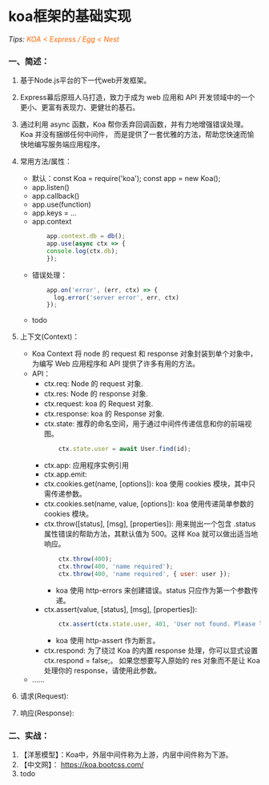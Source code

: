 # koa框架的基础实现
*Tips: <font color="#FF6600">KOA < Express / Egg < Nest</font>*

### 一、简述：
1. 基于Node.js平台的下一代web开发框架。
2. Express幕后原班人马打造，致力于成为 web 应用和 API 开发领域中的一个更小、更富有表现力、更健壮的基石。
3. 通过利用 async 函数，Koa 帮你丢弃回调函数，并有力地增强错误处理。 Koa 并没有捆绑任何中间件， 而是提供了一套优雅的方法，帮助您快速而愉快地编写服务端应用程序。
4. 常用方法/属性：
    + 默认：const Koa = require('koa'); const app = new Koa();
    + app.listen()
    + app.callback()
    + app.use(function)
    + app.keys = ...
    + app.context
        ```js
            app.context.db = db();
            app.use(async ctx => {
            console.log(ctx.db);
            });
        ```
    + 错误处理：
        ```js
            app.on('error', (err, ctx) => {   
              log.error('server error', err, ctx)  
            });
        ```
    + todo

5. 上下文(Context)：
    + Koa Context 将 node 的 request 和 response 对象封装到单个对象中，为编写 Web 应用程序和 API 提供了许多有用的方法。
    + API：
        + ctx.req:  Node 的 request 对象.
        + ctx.res:  Node 的 response 对象.
        + ctx.request:  koa 的 Request 对象.
        + ctx.response:  koa 的 Response 对象.
        + ctx.state:  推荐的命名空间，用于通过中间件传递信息和你的前端视图。
            ```js
                ctx.state.user = await User.find(id);
            ```
        + ctx.app:  应用程序实例引用
        + ctx.app.emit:  
        + ctx.cookies.get(name, [options]):  koa 使用 cookies 模块，其中只需传递参数。
        + ctx.cookies.set(name, value, [options]):  koa 使用传递简单参数的 cookies 模块。
        + ctx.throw([status], [msg], [properties]):  用来抛出一个包含 .status 属性错误的帮助方法，其默认值为 500。这样 Koa 就可以做出适当地响应。
            ```js
                ctx.throw(400);
                ctx.throw(400, 'name required');
                ctx.throw(400, 'name required', { user: user });
            ```
            + koa 使用 http-errors 来创建错误。status 只应作为第一个参数传递。
        + ctx.assert(value, [status], [msg], [properties]):  
            ```js
                ctx.assert(ctx.state.user, 401, 'User not found. Please login!');
            ```
            + koa 使用 http-assert 作为断言。
        + ctx.respond:  为了绕过 Koa 的内置 response 处理，你可以显式设置 ctx.respond = false;。 如果您想要写入原始的 res 对象而不是让 Koa 处理你的 response，请使用此参数。
    + ......
6. 请求(Request):  
7. 响应(Response):  
### 二、实战：
1. 【洋葱模型】：Koa中，外层中间件称为上游，内层中间件称为下游。
2. 【中文网】： https://koa.bootcss.com/
3. todo